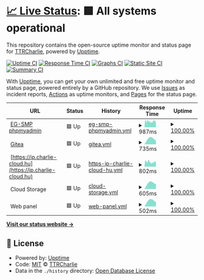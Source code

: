 # [📈 Live Status](https://status.charlie-cloud.hu): <!--live status--> **🟩 All systems operational**

This repository contains the open-source uptime monitor and status page for [TTRCharlie](https://status.charlie-cloud.hu), powered by [Upptime](https://github.com/upptime/upptime).

[![Uptime CI](https://github.com/TTRCharlie/Charlie-Cloud-Status/workflows/Uptime%20CI/badge.svg)](https://github.com/TTRCharlie/Charlie-Cloud-Status/actions?query=workflow%3A%22Uptime+CI%22)
[![Response Time CI](https://github.com/TTRCharlie/Charlie-Cloud-Status/workflows/Response%20Time%20CI/badge.svg)](https://github.com/TTRCharlie/Charlie-Cloud-Status/actions?query=workflow%3A%22Response+Time+CI%22)
[![Graphs CI](https://github.com/TTRCharlie/Charlie-Cloud-Status/workflows/Graphs%20CI/badge.svg)](https://github.com/TTRCharlie/Charlie-Cloud-Status/actions?query=workflow%3A%22Graphs+CI%22)
[![Static Site CI](https://github.com/TTRCharlie/Charlie-Cloud-Status/workflows/Static%20Site%20CI/badge.svg)](https://github.com/TTRCharlie/Charlie-Cloud-Status/actions?query=workflow%3A%22Static+Site+CI%22)
[![Summary CI](https://github.com/TTRCharlie/Charlie-Cloud-Status/workflows/Summary%20CI/badge.svg)](https://github.com/TTRCharlie/Charlie-Cloud-Status/actions?query=workflow%3A%22Summary+CI%22)

With [Upptime](https://upptime.js.org), you can get your own unlimited and free uptime monitor and status page, powered entirely by a GitHub repository. We use [Issues](https://github.com/TTRCharlie/Charlie-Cloud-Status/issues) as incident reports, [Actions](https://github.com/TTRCharlie/Charlie-Cloud-Status/actions) as uptime monitors, and [Pages](https://status.charlie-cloud.hu) for the status page.

<!--start: status pages-->
<!-- This summary is generated by Upptime (https://github.com/upptime/upptime) -->
<!-- Do not edit this manually, your changes will be overwritten -->
<!-- prettier-ignore -->
| URL | Status | History | Response Time | Uptime |
| --- | ------ | ------- | ------------- | ------ |
| <img alt="" src="https://icons.duckduckgo.com/ip3/pma.egsmp.eu.ico" height="13"> [EG-SMP phpmyadmin](https://pma.egsmp.eu) | 🟩 Up | [eg-smp-phpmyadmin.yml](https://github.com/TTRCharlie/Charlie-Cloud-Status/commits/HEAD/history/eg-smp-phpmyadmin.yml) | <details><summary><img alt="Response time graph" src="./graphs/eg-smp-phpmyadmin/response-time-week.png" height="20"> 987ms</summary><br><a href="https://status.charlie-cloud.hu/history/eg-smp-phpmyadmin"><img alt="Response time 987" src="https://img.shields.io/endpoint?url=https%3A%2F%2Fraw.githubusercontent.com%2FTTRCharlie%2FCharlie-Cloud-Status%2FHEAD%2Fapi%2Feg-smp-phpmyadmin%2Fresponse-time.json"></a><br><a href="https://status.charlie-cloud.hu/history/eg-smp-phpmyadmin"><img alt="24-hour response time 679" src="https://img.shields.io/endpoint?url=https%3A%2F%2Fraw.githubusercontent.com%2FTTRCharlie%2FCharlie-Cloud-Status%2FHEAD%2Fapi%2Feg-smp-phpmyadmin%2Fresponse-time-day.json"></a><br><a href="https://status.charlie-cloud.hu/history/eg-smp-phpmyadmin"><img alt="7-day response time 987" src="https://img.shields.io/endpoint?url=https%3A%2F%2Fraw.githubusercontent.com%2FTTRCharlie%2FCharlie-Cloud-Status%2FHEAD%2Fapi%2Feg-smp-phpmyadmin%2Fresponse-time-week.json"></a><br><a href="https://status.charlie-cloud.hu/history/eg-smp-phpmyadmin"><img alt="30-day response time 987" src="https://img.shields.io/endpoint?url=https%3A%2F%2Fraw.githubusercontent.com%2FTTRCharlie%2FCharlie-Cloud-Status%2FHEAD%2Fapi%2Feg-smp-phpmyadmin%2Fresponse-time-month.json"></a><br><a href="https://status.charlie-cloud.hu/history/eg-smp-phpmyadmin"><img alt="1-year response time 987" src="https://img.shields.io/endpoint?url=https%3A%2F%2Fraw.githubusercontent.com%2FTTRCharlie%2FCharlie-Cloud-Status%2FHEAD%2Fapi%2Feg-smp-phpmyadmin%2Fresponse-time-year.json"></a></details> | <details><summary><a href="https://status.charlie-cloud.hu/history/eg-smp-phpmyadmin">100.00%</a></summary><a href="https://status.charlie-cloud.hu/history/eg-smp-phpmyadmin"><img alt="All-time uptime 100.00%" src="https://img.shields.io/endpoint?url=https%3A%2F%2Fraw.githubusercontent.com%2FTTRCharlie%2FCharlie-Cloud-Status%2FHEAD%2Fapi%2Feg-smp-phpmyadmin%2Fuptime.json"></a><br><a href="https://status.charlie-cloud.hu/history/eg-smp-phpmyadmin"><img alt="24-hour uptime 100.00%" src="https://img.shields.io/endpoint?url=https%3A%2F%2Fraw.githubusercontent.com%2FTTRCharlie%2FCharlie-Cloud-Status%2FHEAD%2Fapi%2Feg-smp-phpmyadmin%2Fuptime-day.json"></a><br><a href="https://status.charlie-cloud.hu/history/eg-smp-phpmyadmin"><img alt="7-day uptime 100.00%" src="https://img.shields.io/endpoint?url=https%3A%2F%2Fraw.githubusercontent.com%2FTTRCharlie%2FCharlie-Cloud-Status%2FHEAD%2Fapi%2Feg-smp-phpmyadmin%2Fuptime-week.json"></a><br><a href="https://status.charlie-cloud.hu/history/eg-smp-phpmyadmin"><img alt="30-day uptime 100.00%" src="https://img.shields.io/endpoint?url=https%3A%2F%2Fraw.githubusercontent.com%2FTTRCharlie%2FCharlie-Cloud-Status%2FHEAD%2Fapi%2Feg-smp-phpmyadmin%2Fuptime-month.json"></a><br><a href="https://status.charlie-cloud.hu/history/eg-smp-phpmyadmin"><img alt="1-year uptime 100.00%" src="https://img.shields.io/endpoint?url=https%3A%2F%2Fraw.githubusercontent.com%2FTTRCharlie%2FCharlie-Cloud-Status%2FHEAD%2Fapi%2Feg-smp-phpmyadmin%2Fuptime-year.json"></a></details>
| <img alt="" src="https://icons.duckduckgo.com/ip3/git.charlie-cloud.hu.ico" height="13"> [Gitea](https://git.charlie-cloud.hu) | 🟩 Up | [gitea.yml](https://github.com/TTRCharlie/Charlie-Cloud-Status/commits/HEAD/history/gitea.yml) | <details><summary><img alt="Response time graph" src="./graphs/gitea/response-time-week.png" height="20"> 735ms</summary><br><a href="https://status.charlie-cloud.hu/history/gitea"><img alt="Response time 735" src="https://img.shields.io/endpoint?url=https%3A%2F%2Fraw.githubusercontent.com%2FTTRCharlie%2FCharlie-Cloud-Status%2FHEAD%2Fapi%2Fgitea%2Fresponse-time.json"></a><br><a href="https://status.charlie-cloud.hu/history/gitea"><img alt="24-hour response time 735" src="https://img.shields.io/endpoint?url=https%3A%2F%2Fraw.githubusercontent.com%2FTTRCharlie%2FCharlie-Cloud-Status%2FHEAD%2Fapi%2Fgitea%2Fresponse-time-day.json"></a><br><a href="https://status.charlie-cloud.hu/history/gitea"><img alt="7-day response time 735" src="https://img.shields.io/endpoint?url=https%3A%2F%2Fraw.githubusercontent.com%2FTTRCharlie%2FCharlie-Cloud-Status%2FHEAD%2Fapi%2Fgitea%2Fresponse-time-week.json"></a><br><a href="https://status.charlie-cloud.hu/history/gitea"><img alt="30-day response time 735" src="https://img.shields.io/endpoint?url=https%3A%2F%2Fraw.githubusercontent.com%2FTTRCharlie%2FCharlie-Cloud-Status%2FHEAD%2Fapi%2Fgitea%2Fresponse-time-month.json"></a><br><a href="https://status.charlie-cloud.hu/history/gitea"><img alt="1-year response time 735" src="https://img.shields.io/endpoint?url=https%3A%2F%2Fraw.githubusercontent.com%2FTTRCharlie%2FCharlie-Cloud-Status%2FHEAD%2Fapi%2Fgitea%2Fresponse-time-year.json"></a></details> | <details><summary><a href="https://status.charlie-cloud.hu/history/gitea">100.00%</a></summary><a href="https://status.charlie-cloud.hu/history/gitea"><img alt="All-time uptime 100.00%" src="https://img.shields.io/endpoint?url=https%3A%2F%2Fraw.githubusercontent.com%2FTTRCharlie%2FCharlie-Cloud-Status%2FHEAD%2Fapi%2Fgitea%2Fuptime.json"></a><br><a href="https://status.charlie-cloud.hu/history/gitea"><img alt="24-hour uptime 100.00%" src="https://img.shields.io/endpoint?url=https%3A%2F%2Fraw.githubusercontent.com%2FTTRCharlie%2FCharlie-Cloud-Status%2FHEAD%2Fapi%2Fgitea%2Fuptime-day.json"></a><br><a href="https://status.charlie-cloud.hu/history/gitea"><img alt="7-day uptime 100.00%" src="https://img.shields.io/endpoint?url=https%3A%2F%2Fraw.githubusercontent.com%2FTTRCharlie%2FCharlie-Cloud-Status%2FHEAD%2Fapi%2Fgitea%2Fuptime-week.json"></a><br><a href="https://status.charlie-cloud.hu/history/gitea"><img alt="30-day uptime 100.00%" src="https://img.shields.io/endpoint?url=https%3A%2F%2Fraw.githubusercontent.com%2FTTRCharlie%2FCharlie-Cloud-Status%2FHEAD%2Fapi%2Fgitea%2Fuptime-month.json"></a><br><a href="https://status.charlie-cloud.hu/history/gitea"><img alt="1-year uptime 100.00%" src="https://img.shields.io/endpoint?url=https%3A%2F%2Fraw.githubusercontent.com%2FTTRCharlie%2FCharlie-Cloud-Status%2FHEAD%2Fapi%2Fgitea%2Fuptime-year.json"></a></details>
| <img alt="" src="https://icons.duckduckgo.com/ip3/ip.charlie-cloud.hu.ico" height="13"> [https://ip.charlie-cloud.hu](https://ip.charlie-cloud.hu) | 🟩 Up | [https-ip-charlie-cloud-hu.yml](https://github.com/TTRCharlie/Charlie-Cloud-Status/commits/HEAD/history/https-ip-charlie-cloud-hu.yml) | <details><summary><img alt="Response time graph" src="./graphs/https-ip-charlie-cloud-hu/response-time-week.png" height="20"> 802ms</summary><br><a href="https://status.charlie-cloud.hu/history/https-ip-charlie-cloud-hu"><img alt="Response time 802" src="https://img.shields.io/endpoint?url=https%3A%2F%2Fraw.githubusercontent.com%2FTTRCharlie%2FCharlie-Cloud-Status%2FHEAD%2Fapi%2Fhttps-ip-charlie-cloud-hu%2Fresponse-time.json"></a><br><a href="https://status.charlie-cloud.hu/history/https-ip-charlie-cloud-hu"><img alt="24-hour response time 585" src="https://img.shields.io/endpoint?url=https%3A%2F%2Fraw.githubusercontent.com%2FTTRCharlie%2FCharlie-Cloud-Status%2FHEAD%2Fapi%2Fhttps-ip-charlie-cloud-hu%2Fresponse-time-day.json"></a><br><a href="https://status.charlie-cloud.hu/history/https-ip-charlie-cloud-hu"><img alt="7-day response time 802" src="https://img.shields.io/endpoint?url=https%3A%2F%2Fraw.githubusercontent.com%2FTTRCharlie%2FCharlie-Cloud-Status%2FHEAD%2Fapi%2Fhttps-ip-charlie-cloud-hu%2Fresponse-time-week.json"></a><br><a href="https://status.charlie-cloud.hu/history/https-ip-charlie-cloud-hu"><img alt="30-day response time 802" src="https://img.shields.io/endpoint?url=https%3A%2F%2Fraw.githubusercontent.com%2FTTRCharlie%2FCharlie-Cloud-Status%2FHEAD%2Fapi%2Fhttps-ip-charlie-cloud-hu%2Fresponse-time-month.json"></a><br><a href="https://status.charlie-cloud.hu/history/https-ip-charlie-cloud-hu"><img alt="1-year response time 802" src="https://img.shields.io/endpoint?url=https%3A%2F%2Fraw.githubusercontent.com%2FTTRCharlie%2FCharlie-Cloud-Status%2FHEAD%2Fapi%2Fhttps-ip-charlie-cloud-hu%2Fresponse-time-year.json"></a></details> | <details><summary><a href="https://status.charlie-cloud.hu/history/https-ip-charlie-cloud-hu">100.00%</a></summary><a href="https://status.charlie-cloud.hu/history/https-ip-charlie-cloud-hu"><img alt="All-time uptime 100.00%" src="https://img.shields.io/endpoint?url=https%3A%2F%2Fraw.githubusercontent.com%2FTTRCharlie%2FCharlie-Cloud-Status%2FHEAD%2Fapi%2Fhttps-ip-charlie-cloud-hu%2Fuptime.json"></a><br><a href="https://status.charlie-cloud.hu/history/https-ip-charlie-cloud-hu"><img alt="24-hour uptime 100.00%" src="https://img.shields.io/endpoint?url=https%3A%2F%2Fraw.githubusercontent.com%2FTTRCharlie%2FCharlie-Cloud-Status%2FHEAD%2Fapi%2Fhttps-ip-charlie-cloud-hu%2Fuptime-day.json"></a><br><a href="https://status.charlie-cloud.hu/history/https-ip-charlie-cloud-hu"><img alt="7-day uptime 100.00%" src="https://img.shields.io/endpoint?url=https%3A%2F%2Fraw.githubusercontent.com%2FTTRCharlie%2FCharlie-Cloud-Status%2FHEAD%2Fapi%2Fhttps-ip-charlie-cloud-hu%2Fuptime-week.json"></a><br><a href="https://status.charlie-cloud.hu/history/https-ip-charlie-cloud-hu"><img alt="30-day uptime 100.00%" src="https://img.shields.io/endpoint?url=https%3A%2F%2Fraw.githubusercontent.com%2FTTRCharlie%2FCharlie-Cloud-Status%2FHEAD%2Fapi%2Fhttps-ip-charlie-cloud-hu%2Fuptime-month.json"></a><br><a href="https://status.charlie-cloud.hu/history/https-ip-charlie-cloud-hu"><img alt="1-year uptime 100.00%" src="https://img.shields.io/endpoint?url=https%3A%2F%2Fraw.githubusercontent.com%2FTTRCharlie%2FCharlie-Cloud-Status%2FHEAD%2Fapi%2Fhttps-ip-charlie-cloud-hu%2Fuptime-year.json"></a></details>
| <img alt="" src="https://icons.duckduckgo.com/ip3/null.ico" height="13"> Cloud Storage | 🟩 Up | [cloud-storage.yml](https://github.com/TTRCharlie/Charlie-Cloud-Status/commits/HEAD/history/cloud-storage.yml) | <details><summary><img alt="Response time graph" src="./graphs/cloud-storage/response-time-week.png" height="20"> 605ms</summary><br><a href="https://status.charlie-cloud.hu/history/cloud-storage"><img alt="Response time 605" src="https://img.shields.io/endpoint?url=https%3A%2F%2Fraw.githubusercontent.com%2FTTRCharlie%2FCharlie-Cloud-Status%2FHEAD%2Fapi%2Fcloud-storage%2Fresponse-time.json"></a><br><a href="https://status.charlie-cloud.hu/history/cloud-storage"><img alt="24-hour response time 605" src="https://img.shields.io/endpoint?url=https%3A%2F%2Fraw.githubusercontent.com%2FTTRCharlie%2FCharlie-Cloud-Status%2FHEAD%2Fapi%2Fcloud-storage%2Fresponse-time-day.json"></a><br><a href="https://status.charlie-cloud.hu/history/cloud-storage"><img alt="7-day response time 605" src="https://img.shields.io/endpoint?url=https%3A%2F%2Fraw.githubusercontent.com%2FTTRCharlie%2FCharlie-Cloud-Status%2FHEAD%2Fapi%2Fcloud-storage%2Fresponse-time-week.json"></a><br><a href="https://status.charlie-cloud.hu/history/cloud-storage"><img alt="30-day response time 605" src="https://img.shields.io/endpoint?url=https%3A%2F%2Fraw.githubusercontent.com%2FTTRCharlie%2FCharlie-Cloud-Status%2FHEAD%2Fapi%2Fcloud-storage%2Fresponse-time-month.json"></a><br><a href="https://status.charlie-cloud.hu/history/cloud-storage"><img alt="1-year response time 605" src="https://img.shields.io/endpoint?url=https%3A%2F%2Fraw.githubusercontent.com%2FTTRCharlie%2FCharlie-Cloud-Status%2FHEAD%2Fapi%2Fcloud-storage%2Fresponse-time-year.json"></a></details> | <details><summary><a href="https://status.charlie-cloud.hu/history/cloud-storage">100.00%</a></summary><a href="https://status.charlie-cloud.hu/history/cloud-storage"><img alt="All-time uptime 100.00%" src="https://img.shields.io/endpoint?url=https%3A%2F%2Fraw.githubusercontent.com%2FTTRCharlie%2FCharlie-Cloud-Status%2FHEAD%2Fapi%2Fcloud-storage%2Fuptime.json"></a><br><a href="https://status.charlie-cloud.hu/history/cloud-storage"><img alt="24-hour uptime 100.00%" src="https://img.shields.io/endpoint?url=https%3A%2F%2Fraw.githubusercontent.com%2FTTRCharlie%2FCharlie-Cloud-Status%2FHEAD%2Fapi%2Fcloud-storage%2Fuptime-day.json"></a><br><a href="https://status.charlie-cloud.hu/history/cloud-storage"><img alt="7-day uptime 100.00%" src="https://img.shields.io/endpoint?url=https%3A%2F%2Fraw.githubusercontent.com%2FTTRCharlie%2FCharlie-Cloud-Status%2FHEAD%2Fapi%2Fcloud-storage%2Fuptime-week.json"></a><br><a href="https://status.charlie-cloud.hu/history/cloud-storage"><img alt="30-day uptime 100.00%" src="https://img.shields.io/endpoint?url=https%3A%2F%2Fraw.githubusercontent.com%2FTTRCharlie%2FCharlie-Cloud-Status%2FHEAD%2Fapi%2Fcloud-storage%2Fuptime-month.json"></a><br><a href="https://status.charlie-cloud.hu/history/cloud-storage"><img alt="1-year uptime 100.00%" src="https://img.shields.io/endpoint?url=https%3A%2F%2Fraw.githubusercontent.com%2FTTRCharlie%2FCharlie-Cloud-Status%2FHEAD%2Fapi%2Fcloud-storage%2Fuptime-year.json"></a></details>
| <img alt="" src="https://icons.duckduckgo.com/ip3/null.ico" height="13"> Web panel | 🟩 Up | [web-panel.yml](https://github.com/TTRCharlie/Charlie-Cloud-Status/commits/HEAD/history/web-panel.yml) | <details><summary><img alt="Response time graph" src="./graphs/web-panel/response-time-week.png" height="20"> 502ms</summary><br><a href="https://status.charlie-cloud.hu/history/web-panel"><img alt="Response time 502" src="https://img.shields.io/endpoint?url=https%3A%2F%2Fraw.githubusercontent.com%2FTTRCharlie%2FCharlie-Cloud-Status%2FHEAD%2Fapi%2Fweb-panel%2Fresponse-time.json"></a><br><a href="https://status.charlie-cloud.hu/history/web-panel"><img alt="24-hour response time 502" src="https://img.shields.io/endpoint?url=https%3A%2F%2Fraw.githubusercontent.com%2FTTRCharlie%2FCharlie-Cloud-Status%2FHEAD%2Fapi%2Fweb-panel%2Fresponse-time-day.json"></a><br><a href="https://status.charlie-cloud.hu/history/web-panel"><img alt="7-day response time 502" src="https://img.shields.io/endpoint?url=https%3A%2F%2Fraw.githubusercontent.com%2FTTRCharlie%2FCharlie-Cloud-Status%2FHEAD%2Fapi%2Fweb-panel%2Fresponse-time-week.json"></a><br><a href="https://status.charlie-cloud.hu/history/web-panel"><img alt="30-day response time 502" src="https://img.shields.io/endpoint?url=https%3A%2F%2Fraw.githubusercontent.com%2FTTRCharlie%2FCharlie-Cloud-Status%2FHEAD%2Fapi%2Fweb-panel%2Fresponse-time-month.json"></a><br><a href="https://status.charlie-cloud.hu/history/web-panel"><img alt="1-year response time 502" src="https://img.shields.io/endpoint?url=https%3A%2F%2Fraw.githubusercontent.com%2FTTRCharlie%2FCharlie-Cloud-Status%2FHEAD%2Fapi%2Fweb-panel%2Fresponse-time-year.json"></a></details> | <details><summary><a href="https://status.charlie-cloud.hu/history/web-panel">100.00%</a></summary><a href="https://status.charlie-cloud.hu/history/web-panel"><img alt="All-time uptime 100.00%" src="https://img.shields.io/endpoint?url=https%3A%2F%2Fraw.githubusercontent.com%2FTTRCharlie%2FCharlie-Cloud-Status%2FHEAD%2Fapi%2Fweb-panel%2Fuptime.json"></a><br><a href="https://status.charlie-cloud.hu/history/web-panel"><img alt="24-hour uptime 100.00%" src="https://img.shields.io/endpoint?url=https%3A%2F%2Fraw.githubusercontent.com%2FTTRCharlie%2FCharlie-Cloud-Status%2FHEAD%2Fapi%2Fweb-panel%2Fuptime-day.json"></a><br><a href="https://status.charlie-cloud.hu/history/web-panel"><img alt="7-day uptime 100.00%" src="https://img.shields.io/endpoint?url=https%3A%2F%2Fraw.githubusercontent.com%2FTTRCharlie%2FCharlie-Cloud-Status%2FHEAD%2Fapi%2Fweb-panel%2Fuptime-week.json"></a><br><a href="https://status.charlie-cloud.hu/history/web-panel"><img alt="30-day uptime 100.00%" src="https://img.shields.io/endpoint?url=https%3A%2F%2Fraw.githubusercontent.com%2FTTRCharlie%2FCharlie-Cloud-Status%2FHEAD%2Fapi%2Fweb-panel%2Fuptime-month.json"></a><br><a href="https://status.charlie-cloud.hu/history/web-panel"><img alt="1-year uptime 100.00%" src="https://img.shields.io/endpoint?url=https%3A%2F%2Fraw.githubusercontent.com%2FTTRCharlie%2FCharlie-Cloud-Status%2FHEAD%2Fapi%2Fweb-panel%2Fuptime-year.json"></a></details>

<!--end: status pages-->

[**Visit our status website →**](https://status.charlie-cloud.hu)

## 📄 License

- Powered by: [Upptime](https://github.com/upptime/upptime)
- Code: [MIT](./LICENSE) © [TTRCharlie](https://status.charlie-cloud.hu)
- Data in the `./history` directory: [Open Database License](https://opendatacommons.org/licenses/odbl/1-0/)
